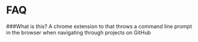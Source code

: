 FAQ
===

###What is this?
A chrome extension to that throws a command line prompt
in the browser when navigating through projects on GitHub
